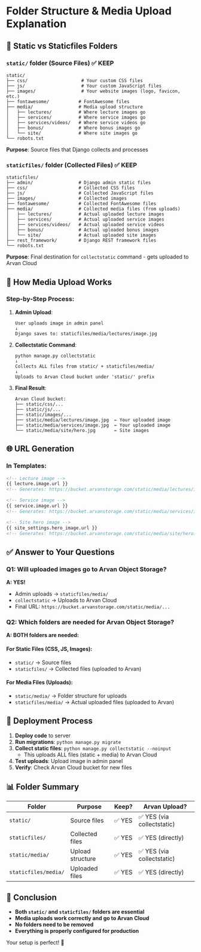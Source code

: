 # Folder Structure & Media Upload Explanation

## 📁 **Static vs Staticfiles Folders**

### **`static/` folder (Source Files)** ✅ **KEEP**
```
static/
├── css/                    # Your custom CSS files
├── js/                     # Your custom JavaScript files  
├── images/                 # Your website images (logo, favicon, etc.)
├── fontawesome/           # FontAwesome files
├── media/                 # Media upload structure
│   ├── lectures/          # Where lecture images go
│   ├── services/          # Where service images go
│   ├── services/videos/   # Where service videos go
│   ├── bonus/             # Where bonus images go
│   └── site/              # Where site images go
└── robots.txt
```

**Purpose**: Source files that Django collects and processes

### **`staticfiles/` folder (Collected Files)** ✅ **KEEP**
```
staticfiles/
├── admin/                 # Django admin static files
├── css/                   # Collected CSS files
├── js/                    # Collected JavaScript files
├── images/                # Collected images
├── fontawesome/           # Collected FontAwesome files
├── media/                 # Collected media files (from uploads)
│   ├── lectures/          # Actual uploaded lecture images
│   ├── services/          # Actual uploaded service images
│   ├── services/videos/   # Actual uploaded service videos
│   ├── bonus/             # Actual uploaded bonus images
│   └── site/              # Actual uploaded site images
├── rest_framework/        # Django REST framework files
└── robots.txt
```

**Purpose**: Final destination for `collectstatic` command - gets uploaded to Arvan Cloud

## 🔄 **How Media Upload Works**

### **Step-by-Step Process:**

1. **Admin Upload**:
   ```
   User uploads image in admin panel
   ↓
   Django saves to: staticfiles/media/lectures/image.jpg
   ```

2. **Collectstatic Command**:
   ```
   python manage.py collectstatic
   ↓
   Collects ALL files from static/ + staticfiles/media/
   ↓
   Uploads to Arvan Cloud bucket under 'static/' prefix
   ```

3. **Final Result**:
   ```
   Arvan Cloud bucket:
   ├── static/css/...
   ├── static/js/...
   ├── static/images/...
   ├── static/media/lectures/image.jpg  ← Your uploaded image
   ├── static/media/services/image.jpg  ← Your uploaded image
   └── static/media/site/hero.jpg       ← Site images
   ```

## 🌐 **URL Generation**

### **In Templates:**
```html
<!-- Lecture image -->
{{ lecture.image.url }}
<!-- Generates: https://bucket.arvanstorage.com/static/media/lectures/image.jpg -->

<!-- Service image -->
{{ service.image.url }}
<!-- Generates: https://bucket.arvanstorage.com/static/media/services/image.jpg -->

<!-- Site hero image -->
{{ site_settings.hero_image.url }}
<!-- Generates: https://bucket.arvanstorage.com/static/media/site/hero.jpg -->
```

## ✅ **Answer to Your Questions**

### **Q1: Will uploaded images go to Arvan Object Storage?**
**A: YES!** 
- Admin uploads → `staticfiles/media/`
- `collectstatic` → Uploads to Arvan Cloud
- Final URL: `https://bucket.arvanstorage.com/static/media/...`

### **Q2: Which folders are needed for Arvan Object Storage?**
**A: BOTH folders are needed:**

#### **For Static Files (CSS, JS, Images):**
- `static/` → Source files
- `staticfiles/` → Collected files (uploaded to Arvan)

#### **For Media Files (Uploads):**
- `static/media/` → Folder structure for uploads
- `staticfiles/media/` → Actual uploaded files (uploaded to Arvan)

## 🚀 **Deployment Process**

1. **Deploy code** to server
2. **Run migrations**: `python manage.py migrate`
3. **Collect static files**: `python manage.py collectstatic --noinput`
   - This uploads ALL files (static + media) to Arvan Cloud
4. **Test uploads**: Upload image in admin panel
5. **Verify**: Check Arvan Cloud bucket for new files

## 📊 **Folder Summary**

| Folder | Purpose | Keep? | Arvan Upload? |
|--------|---------|-------|---------------|
| `static/` | Source files | ✅ YES | ✅ YES (via collectstatic) |
| `staticfiles/` | Collected files | ✅ YES | ✅ YES (directly) |
| `static/media/` | Upload structure | ✅ YES | ✅ YES (via collectstatic) |
| `staticfiles/media/` | Uploaded files | ✅ YES | ✅ YES (directly) |

## 🎯 **Conclusion**

- **Both `static/` and `staticfiles/` folders are essential**
- **Media uploads work correctly and go to Arvan Cloud**
- **No folders need to be removed**
- **Everything is properly configured for production**

Your setup is perfect! 🎉

